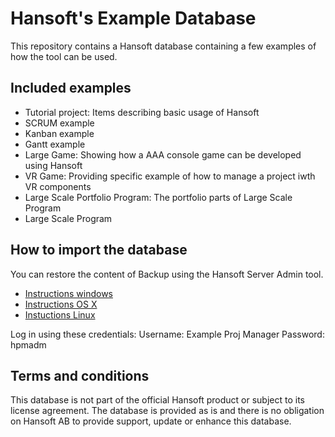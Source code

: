 # Hansoft's Example Database
This repository contains a Hansoft database containing a few examples of how the tool can be used.

## Included examples
- Tutorial project: Items describing basic usage of Hansoft
- SCRUM example
- Kanban example
- Gantt example
- Large Game: Showing how a AAA console game can be developed using Hansoft
- VR Game: Providing specific example of how to manage a project iwth VR components
- Large Scale Portfolio Program: The portfolio parts of Large Scale Program
- Large Scale Program

## How to import the database
You can restore the content of Backup using the Hansoft Server Admin tool.
- [Instructions windows](https://support.hansoft.com/hc/en-us/articles/205173361-Import-export-moving-database-files-Windows)
- [Instructions OS X](https://support.hansoft.com/hc/en-us/articles/205095572-Import-Export-Moving-Database-Files-OS-X)
- [Instuctions Linux](https://support.hansoft.com/hc/en-us/articles/205095592-Import-Export-Moving-Database-Files-Linux)

Log in using these credentials:
Username: Example Proj Manager
Password: hpmadm

## Terms and conditions
This database is not part of the official Hansoft product or subject to its license agreement. The database is provided as is and there is no obligation on Hansoft AB to provide support, update or enhance this database.